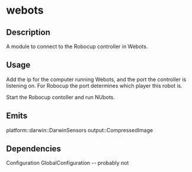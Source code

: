 webots
======

## Description
A module to connect to the Robocup controller in Webots.

## Usage
Add the ip for the computer running Webots, and the port the controller is listening on. For Robocup the port determines
which player this robot is.

Start the Robocup contoller and run NUbots.

## Emits
platform::darwin::DarwinSensors
output::CompressedImage

## Dependencies
Configuration
GlobalConfiguration -- probably not
